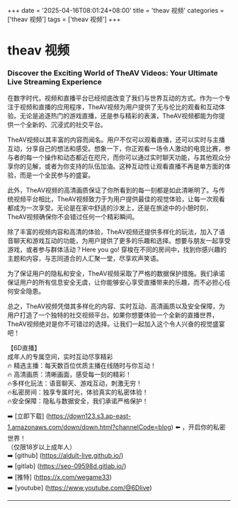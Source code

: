 +++
date = '2025-04-16T08:01:24+08:00'
title = 'theav 视频'
categories = ['theav 视频']
tags = ['theav 视频']
+++

# theav 视频

### Discover the Exciting World of TheAV Videos: Your Ultimate Live Streaming Experience

在数字时代，视频和直播平台已经彻底改变了我们与世界互动的方式。作为一个专注于视频和直播的应用程序，TheAV视频为用户提供了无与伦比的观看和互动体验。无论是追逐热门的游戏直播，还是参与精彩的表演，TheAV视频都能为你提供一个全新的、沉浸式的社交平台。

TheAV视频以其丰富的内容而闻名。用户不仅可以观看直播，还可以实时与主播互动，分享自己的想法和感受。想象一下，你正观看一场令人激动的电竞比赛，参与者的每一个操作和动态都近在咫尺，而你可以通过实时聊天功能，与其他观众分享你的见解，或者为你支持的队伍加油。这种互动性让观看直播不再是单方面的体验，而是一个全民参与的盛宴。

此外，TheAV视频的高清画质保证了你所看到的每一刻都是如此清晰明了。与传统视频平台相比，TheAV视频致力于为用户提供最佳的视觉体验，让每一次观看都成为一次享受。无论是在家中舒适的沙发上，还是在旅途中的小憩时刻，TheAV视频确保你不会错过任何一个精彩瞬间。

除了丰富的视频内容和高清的体验，TheAV视频还提供多样化的玩法，加入了语音聊天和游戏互动的功能，为用户提供了更多的乐趣和选择。想要与朋友一起享受游戏，或者参与群体活动？Here you go! 穿梭在不同的房间中，找到你感兴趣的主题和内容，与志同道合的人汇聚一堂，尽享欢声笑语。

为了保证用户的隐私和安全，TheAV视频采取了严格的数据保护措施。我们承诺保证用户的所有信息安全无虞，让你能够安心享受直播带来的乐趣，而不必担心任何安全隐患。

总之，TheAV视频凭借其多样化的内容、实时互动、高清画质以及安全保障，为用户打造了一个独特的社交视频平台。如果你想要体验一个全新的直播世界，TheAV视频绝对是你不可错过的选择。让我们一起加入这个令人兴奋的视觉盛宴吧！

【6D直播】  
成年人的专属空间，实时互动尽享精彩  
🔥 精选主播：每天数百位优质主播在线随时与你互动！  
🔥 高清画质：清晰画面，感受每一刻的精彩！  
🔥多样化玩法：语音聊天、游戏互动，刺激无穷！  
🔥私密房间：独享专属时光，体验真实的私密体验！  
🔥安全保障：隐私与数据安全，我们承诺严格保护！

➡️ [立即下载] (https://down123.s3.ap-east-1.amazonaws.com/down/down.html?channelCode=blog) ⬅️ ，开启你的私密世界！  
（仅限18岁以上成年人）  
➡️ [github] (https://aldult-live.github.io/)  
➡️ [gitlab] (https://seo-09598d.gitlab.io/)  
➡️ [推特] (https://x.com/wegame33)  
➡️ [youtube] (https://www.youtube.com/@6Dlive)  

---
